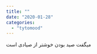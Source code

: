```yaml
---
title: ""
date: "2020-01-28"
categories: 
  - "tytomood"
---
```


میگفت صید بودن خوشتر از صیادی است
